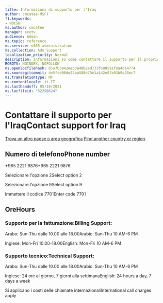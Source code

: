 ```yaml
---
title: Informazioni di supporto per l'Iraq
author: cmcatee-MSFT
f1.keywords:
- NOCSH
ms.author: cmcatee
manager: scotv
audience: Admin
ms.topic: reference
ms.service: o365-administration
ms.collection: Adm_Support
localization_priority: Normal
description: Informazioni su come contattare il supporto per il proprio paese o area geografica.
ROBOTS: NOINDEX, NOFOLLOW
ms.openlocfilehash: 05e7b3042eeb3a40b2ed733f680591f0a4d14774
ms.sourcegitcommit: de5fce90de22ba588e75e1a1d2e87e03b9e25ec7
ms.translationtype: MT
ms.contentlocale: it-IT
ms.lasthandoff: 05/10/2021
ms.locfileid: "52298624"
---
```

# <a name="contact-support-for-iraq"></a><span data-ttu-id="ec6fd-103">Contattare il supporto per l'Iraq</span><span class="sxs-lookup"><span data-stu-id="ec6fd-103">Contact support for Iraq</span></span>

<span data-ttu-id="ec6fd-104">[Trova un altro paese o area geografica](../../business-video/get-help-support.md).</span><span class="sxs-lookup"><span data-stu-id="ec6fd-104">[Find another country or region](../../business-video/get-help-support.md).</span></span>

## <a name="phone-number"></a><span data-ttu-id="ec6fd-105">Numero di telefono</span><span class="sxs-lookup"><span data-stu-id="ec6fd-105">Phone number</span></span>
<span data-ttu-id="ec6fd-106">+965 2221 9876</span><span class="sxs-lookup"><span data-stu-id="ec6fd-106">+965 2221 9876</span></span>

<span data-ttu-id="ec6fd-107">Selezionare l'opzione 2</span><span class="sxs-lookup"><span data-stu-id="ec6fd-107">Select option 2</span></span>

<span data-ttu-id="ec6fd-108">Selezionare l'opzione 9</span><span class="sxs-lookup"><span data-stu-id="ec6fd-108">Select option 9</span></span>

<span data-ttu-id="ec6fd-109">Immettere il codice 7701</span><span class="sxs-lookup"><span data-stu-id="ec6fd-109">Enter code 7701</span></span>

## <a name="hours"></a><span data-ttu-id="ec6fd-110">Ore</span><span class="sxs-lookup"><span data-stu-id="ec6fd-110">Hours</span></span>
### <a name="billing-support"></a><span data-ttu-id="ec6fd-111">Supporto per la fatturazione:</span><span class="sxs-lookup"><span data-stu-id="ec6fd-111">Billing Support:</span></span>

<span data-ttu-id="ec6fd-112">Arabo: Sun-Thu dalle 10.00 alle 18.00</span><span class="sxs-lookup"><span data-stu-id="ec6fd-112">Arabic: Sun-Thu 10 AM-6 PM</span></span>

<span data-ttu-id="ec6fd-113">Inglese: Mon-Fri 10.00-18.00</span><span class="sxs-lookup"><span data-stu-id="ec6fd-113">English: Mon-Fri 10 AM-6 PM</span></span>

### <a name="technical-support"></a><span data-ttu-id="ec6fd-114">Supporto tecnico:</span><span class="sxs-lookup"><span data-stu-id="ec6fd-114">Technical Support:</span></span>

<span data-ttu-id="ec6fd-115">Arabo: Sun-Thu dalle 10.00 alle 18.00</span><span class="sxs-lookup"><span data-stu-id="ec6fd-115">Arabic: Sun-Thu 10 AM-6 PM</span></span>

<span data-ttu-id="ec6fd-116">Inglese: 24 ore al giorno, 7 giorni alla settimana</span><span class="sxs-lookup"><span data-stu-id="ec6fd-116">English: 24 hours a day, 7 days a week</span></span>

<span data-ttu-id="ec6fd-117">Si applicano i costi delle chiamate internazionali</span><span class="sxs-lookup"><span data-stu-id="ec6fd-117">International call charges apply</span></span>
